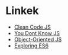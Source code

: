 # **Linkek**

* [Clean Code JS](https://github.com/ryanmcdermott/clean-code-javascript)
* [You Dont Know JS](https://github.com/getify/You-Dont-Know-JS)
* [Object-Oriented JS](http://shop.oreilly.com/product/9781785880568.do)
* [Exploring ES6](http://exploringjs.com/es6.html)
